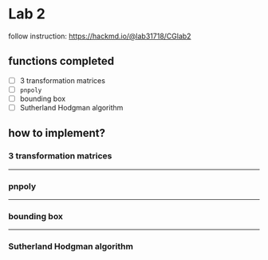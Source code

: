 # Lab 2
follow instruction: https://hackmd.io/@lab31718/CGlab2

## functions completed
- [ ] 3 transformation matrices
- [ ] `pnpoly`
- [ ] bounding box
- [ ] Sutherland Hodgman algorithm

## how to implement?
### 3 transformation matrices

---
### pnpoly

---
### bounding box

---
### Sutherland Hodgman algorithm